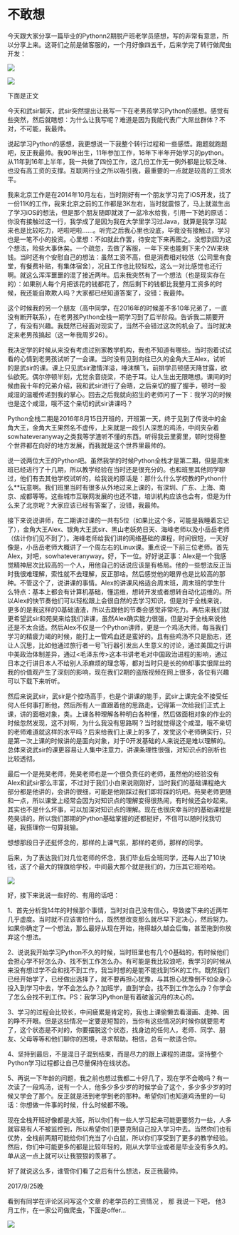 # 不敢想

今天跟大家分享一篇毕业的Pythonn2期脱产班老学员感想，写的非常有意思，所以分享上来。这哥们之前是做客服的，一个月好像四五千，后来学完了转行做爬虫开发：  

![](../.gitbook/assets/image%20%2812%29.png)  

![](../.gitbook/assets/image%20%2810%29.png)  

下面是正文  

今天和武sir聊天，武sir突然提出让我写一下在老男孩学习Python的感想。感觉有些突然，然后就瞎想：为什么让我写呢？难道是因为我能代表广大屌丝群体？不对，不可能，我最帅。  

说起学习Python的感想，我更想说一下我整个转行过程和一些感悟。跑题就跑题吧，反正我最帅。我90年出生，11年参加工作，16年下半年开始学习的python。从11年到16年上半年，我一共做了四份工作，这几份工作无一例外都是比较乏味、也没有高工资的支撑。互联网行业之所以吸引我，最重要的一点就是较高的工资水平。  

我来北京工作是在2014年10月左右，当时刚好有一个朋友学习完了iOS开发，找了一份11K的工作，我来北京之前的工作都是3K左右，当时就震惊了，马上就滋生出了学习iOS的想法，但是那个朋友随即就泼了一盆冷水给我，引用一下她的原话：你没有接触过这一行，我学成了是因为我在大学里学习过Java，就算是我学习起来也是比较吃力，吧啦吧啦……。听完之后我心里也没底，毕竟没有接触过，学习也是一笔不小的投资。心里想：不如就此作罢，待安定下来再图之。没想到因为这个想法，险些大事休矣。一个疏忽，去做了客服，一年下来也能剩下来个2W来块钱。当时还有个安慰自己的想法：虽然工资不高，但是消费相对较低（公司里有食堂，有餐费补贴，有集体宿舍），况且工作也比较轻松，这么一对比感觉也还行啊。就这么浑浑噩噩的混了接近两年。后来我突然有了一个想法（也是现实存在的）：如果别人每个月把该花的钱都花了，然后剩下的钱都比我整月工资多的时候，我还能自欺欺人吗？大家都已经知道答案了，没错：我最帅。  

这个时候我的另一个朋友（高中同学，在2016年的时候差不多10年兄弟了，一直没有断开联系），在老男孩Python全栈一期学习到了后半阶段。告诉我二期要开了，有没有兴趣。我既然已经面对现实了，当然不会错过这次的机会了。当时就决定来老男孩搞起（这一年我周岁26）。  

我决定学的时候从来没有考虑过别家教学机构，我也不知道有哪些。当时抱着试试看的心情到老男孩试听了一会课。当时没有见到向往已久的金角大王Alex，试听的是武sir的课。课上只见武sir激情洋溢，唾沫横飞，前排学员顿感天降甘露，欲仙欲死。偶尔停顿半刻，尤觉余音绕梁，不绝于耳。让人生出无限瞎想。课间的时候由我十年的兄弟介绍，我和武sir进行了会晤，之后亲切的握了握手，顿时一股咸湿的温暖传递到我的掌心。回去之后我就向招生的老师问了一下：我学习的时候也是这个咸湿，哦不这个亲切的武sir讲课吗？  

Python全栈二期是2016年8月15日开班的，开班第一天，终于见到了传说中的金角大王，金角大王果然名不虚传，上来就是一段引人深思的鸡汤，中间夹杂着sowhateveranyway之类我等学渣听不懂的东西。听得我云里雾里，顿时觉得整个世界都在向好的地方发展，而我就是这个世界里最帅的。  

说一说两位大王的Python吧。虽然我学的时候Python全栈才是第二期，但是周末班已经进行了十几期，所以教学经验在当时还是很充分的。也和班里其他同学聊过，他们有去其他学校试听的，给我说的原话是：那什么什么学校教的Python什么\*\*玩意啊。我们班里当时有很多从外地过来上课的，有深圳、广东、上海、南京、成都等等。这些城市互联网发展的也还不错，培训机构应该也会有，但是为什么来了北京呢？大家应该已经有答案了，没错，我最帅。  

接下来说说讲师，在二期讲过课的一共有5位（如果比这个多，可能是我睡着忘记了），金角大王Alex、银角大王武sir、黑山老妖苑日天、海峰老师以及小岳岳老师（估计你们见不到了）。海峰老师给我们讲的网络基础的课程，时间很短，一天好像是，小岳岳老师大概讲了一个周左右的Linux课。重点说一下前三位老师。首先Alex，对吧，sowhateveranyway。好，下一位。好好说正事：Alex是一个我感觉精神层次比较高的一个人，用他自己的话说应该是有格局。他的一些想法反正当时我很难理解，索性就不去理解，反正那啥。然后感觉他的眼界也是比较高的那种。不管这个了，说讲课的事情。Alex的讲课风格适合周末班，周末班的学生什么特点：基本上都会有计算机基础，懂运维，想转开发或者想转自动化运维的。所以Alex的快节奏他们可以轻松跟上会很自然的去学习知识，但是对于全栈来说，更多的是我这样的0基础渣渣，所以去跟他的节奏会感觉非常吃力。再后来我们就更希望武sir和苑昊来给我们讲课，虽然Alex确实能力很强，但是对于全栈来说他还是不太合适。然后Alex不仅是一个Python讲师，更是一个鸡汤大师，每当我们学习的精疲力竭的时候，能打上一管鸡血还是蛮好的。且有些鸡汤不只是励志，还让人沉思，比如他通过旅行者一号飞行器引发出人生意义的讨论，通过美国之行讲中美政治体制差异，通过&lt;毛泽东传&gt;这本书讲老毛对中国政治进程的影响，通过日本之行讲日本人不给别人添麻烦的理念等，都对当时只是长的帅却事实很屌丝的我的价值观产生了深刻的影响，现在我们2期的盗版视频在网上很多，各位有兴趣可以下载下来听听。  

然后来说武sir，武sir是个控场高手，也是个讲课的能手，武sir上课完全不接受任何人任何事打断他，然后所有人一直跟着他的思路走。记得第一次给我们正式上课，讲的面相对象，类。上课各种理解各种明白各种懂，然后做面相对象的作业的时候忽然发现，这不对啊，为什么我没有思路啊？当时就觉得这个咸湿，哦不亲切的老师难道就这样的水平吗？后来给我们上课上的多了，发觉这个老师确实行，只是第一次上课的时候讲的是面向对象，对于0开发基础的人来说还是难以理解的。总体来说武sir的课更容易让人集中注意力，讲课条理性很强，对知识点的剖析也比较透彻。  

最后一个是苑昊老师，苑昊老师也是一个很负责任的老师，虽然他的经验没有Alex和武sir那么丰富，不过对于我们小白来说刚刚好，当时我们的基础课程绝大部分都是他讲的，会讲的很细，可能是他刚踩过我们即将踩的坑吧。苑昊老师更随和一点，所以课堂上经常会因为对知识点的理解变得很热闹，有时候还会吵起来。其实也不是什么坏事，可以加深对知识点的理解。现在也很庆幸当时的基础课程是苑昊讲的。所以我们那期的Python基础掌握的还都挺好，不信可以随时找我切磋，我搭理你一句算我输。  

想想那段日子还挺怀念的，那样的上课气氛，那样的老师，那样的同学。  

后来，为了表达我们对几位老师的怀念，我们毕业后全班同学，还每人出了10块钱，送了个最大的锦旗给学校，中间最大那个就是我们的，力压其它班哈哈。  

![](../.gitbook/assets/image%20%283%29.png)  

好，接下来说说一些好的、有用的话吧：  

1、首先分析我14年的时候那个事情，当时对自己没有信心，导致接下来的近两年几乎虚度。当时就不应该害怕什么，既然想改变那么就尽早下定决心，然后努力。如果你确定了一个想法，那么最好从现在开始，拖得越久越会后悔，甚至拖到你放弃这个想法。  

2、说说我开始学习Python不久的时候，当时班里也有几个0基础的，有时候他们会担心学不好怎么办、找不到工作怎么办。有可能是我比较浪吧，我学习的时候从来没有想过学不会和找不到工作，我当时想的是能不能找到15K的工作。既然我们已经开始学了，已经做出选择了，就不要再担心犹豫，与其担心犹豫倒不如全身心投入到学习中去，学不会怎么办？加班学，直到学会。找不到工作怎么办？你学会了怎么会找不到工作。PS：我学习Python是有着破釜沉舟的决心的。  

3、学习的过程会比较长，中间疲累是肯定的，我也上课偷懒去看漫画、走神、困的睁不开眼。但是这些情况一定要是短暂的，当你有这些情况的时候你就要思考了，这个状态是不对的，你要摆脱这个状态，找身边的任何人，老师、同学、朋友、父母等等和他们聊你的困境，寻求帮助。相信，总有一款适合你。  

4、坚持到最后，不是混日子混到结束，而是尽力的跟上课程的进度。坚持整个Python学习过程都让自己尽量保持在线状态。  

5、再说一下年龄的问题，我之前也想过我都二十好几了，现在学不会晚吗？有一次读了一段鸡汤，说有一个人，他多少多少岁的时候学会了这个，多少多少岁的时候又学会了那个。反正就是活到老学到老的那种。希望你们也知道鸡汤里的一句话：你想做一件事的时候，什么时候都不晚。  

现在全栈开班好像都是大班，所以你们有一些人学习起来可能更要努力一些，人多就容易有人不被监控到，所以希望你们更要克制自己投入学习中去。当然你们也有优势，全栈前两期可能给你们充当了小白鼠，所以你们享受到了更多的教学经验。然后，你们中可能更多的都是比较年轻的，刚从大学毕业或者是毕业没有多久的。单从这一点上就可以让我狠狠的羡慕了。  

好了就说这么多，谁管你们看了之后有什么想法，反正我最帅。  

2017/9/25晚  

看到有同学在评论区问写这个文章 的老学员的工资情况 ， 那 我说一下吧， 他3月工作，在一家公司做爬虫，下面是offer...  

![](../.gitbook/assets/image%20%281%29.png)  
